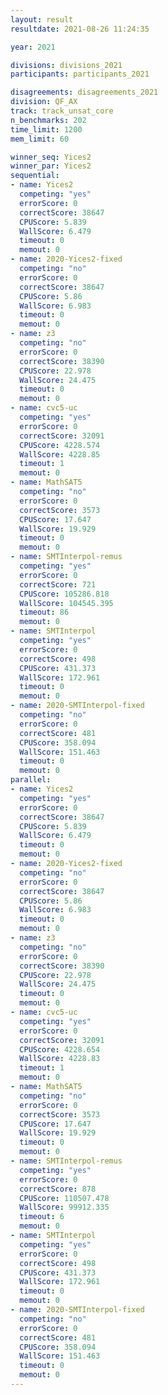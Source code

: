 ```yaml
---
layout: result
resultdate: 2021-08-26 11:24:35

year: 2021

divisions: divisions_2021
participants: participants_2021

disagreements: disagreements_2021
division: QF_AX
track: track_unsat_core
n_benchmarks: 202
time_limit: 1200
mem_limit: 60

winner_seq: Yices2
winner_par: Yices2
sequential:
- name: Yices2
  competing: "yes"
  errorScore: 0
  correctScore: 38647
  CPUScore: 5.839
  WallScore: 6.479
  timeout: 0
  memout: 0
- name: 2020-Yices2-fixed
  competing: "no"
  errorScore: 0
  correctScore: 38647
  CPUScore: 5.86
  WallScore: 6.983
  timeout: 0
  memout: 0
- name: z3
  competing: "no"
  errorScore: 0
  correctScore: 38390
  CPUScore: 22.978
  WallScore: 24.475
  timeout: 0
  memout: 0
- name: cvc5-uc
  competing: "yes"
  errorScore: 0
  correctScore: 32091
  CPUScore: 4228.574
  WallScore: 4228.85
  timeout: 1
  memout: 0
- name: MathSAT5
  competing: "no"
  errorScore: 0
  correctScore: 3573
  CPUScore: 17.647
  WallScore: 19.929
  timeout: 0
  memout: 0
- name: SMTInterpol-remus
  competing: "yes"
  errorScore: 0
  correctScore: 721
  CPUScore: 105286.818
  WallScore: 104545.395
  timeout: 86
  memout: 0
- name: SMTInterpol
  competing: "yes"
  errorScore: 0
  correctScore: 498
  CPUScore: 431.373
  WallScore: 172.961
  timeout: 0
  memout: 0
- name: 2020-SMTInterpol-fixed
  competing: "no"
  errorScore: 0
  correctScore: 481
  CPUScore: 358.094
  WallScore: 151.463
  timeout: 0
  memout: 0
parallel:
- name: Yices2
  competing: "yes"
  errorScore: 0
  correctScore: 38647
  CPUScore: 5.839
  WallScore: 6.479
  timeout: 0
  memout: 0
- name: 2020-Yices2-fixed
  competing: "no"
  errorScore: 0
  correctScore: 38647
  CPUScore: 5.86
  WallScore: 6.983
  timeout: 0
  memout: 0
- name: z3
  competing: "no"
  errorScore: 0
  correctScore: 38390
  CPUScore: 22.978
  WallScore: 24.475
  timeout: 0
  memout: 0
- name: cvc5-uc
  competing: "yes"
  errorScore: 0
  correctScore: 32091
  CPUScore: 4228.654
  WallScore: 4228.83
  timeout: 1
  memout: 0
- name: MathSAT5
  competing: "no"
  errorScore: 0
  correctScore: 3573
  CPUScore: 17.647
  WallScore: 19.929
  timeout: 0
  memout: 0
- name: SMTInterpol-remus
  competing: "yes"
  errorScore: 0
  correctScore: 878
  CPUScore: 110507.478
  WallScore: 99912.335
  timeout: 6
  memout: 0
- name: SMTInterpol
  competing: "yes"
  errorScore: 0
  correctScore: 498
  CPUScore: 431.373
  WallScore: 172.961
  timeout: 0
  memout: 0
- name: 2020-SMTInterpol-fixed
  competing: "no"
  errorScore: 0
  correctScore: 481
  CPUScore: 358.094
  WallScore: 151.463
  timeout: 0
  memout: 0
---
```

